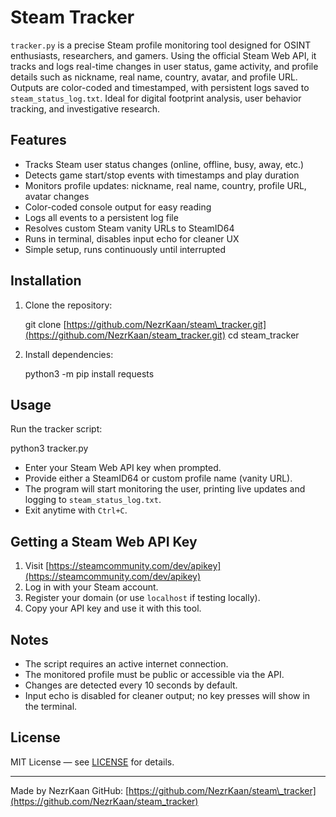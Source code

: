 # Steam Tracker

`tracker.py` is a precise Steam profile monitoring tool designed for OSINT enthusiasts, researchers, and gamers. Using the official Steam Web API, it tracks and logs real-time changes in user status, game activity, and profile details such as nickname, real name, country, avatar, and profile URL. Outputs are color-coded and timestamped, with persistent logs saved to `steam_status_log.txt`. Ideal for digital footprint analysis, user behavior tracking, and investigative research.

## Features

* Tracks Steam user status changes (online, offline, busy, away, etc.)
* Detects game start/stop events with timestamps and play duration
* Monitors profile updates: nickname, real name, country, profile URL, avatar changes
* Color-coded console output for easy reading
* Logs all events to a persistent log file
* Resolves custom Steam vanity URLs to SteamID64
* Runs in terminal, disables input echo for cleaner UX
* Simple setup, runs continuously until interrupted

## Installation

1. Clone the repository:

   git clone [https://github.com/NezrKaan/steam\_tracker.git](https://github.com/NezrKaan/steam_tracker.git)
   cd steam\_tracker

2. Install dependencies:

   python3 -m pip install requests

## Usage

Run the tracker script:

python3 tracker.py

* Enter your Steam Web API key when prompted.
* Provide either a SteamID64 or custom profile name (vanity URL).
* The program will start monitoring the user, printing live updates and logging to `steam_status_log.txt`.
* Exit anytime with `Ctrl+C`.

## Getting a Steam Web API Key

1. Visit [https://steamcommunity.com/dev/apikey](https://steamcommunity.com/dev/apikey)
2. Log in with your Steam account.
3. Register your domain (or use `localhost` if testing locally).
4. Copy your API key and use it with this tool.

## Notes

* The script requires an active internet connection.
* The monitored profile must be public or accessible via the API.
* Changes are detected every 10 seconds by default.
* Input echo is disabled for cleaner output; no key presses will show in the terminal.

## License

MIT License — see [LICENSE](LICENSE) for details.

---

Made by NezrKaan
GitHub: [https://github.com/NezrKaan/steam\_tracker](https://github.com/NezrKaan/steam_tracker)
